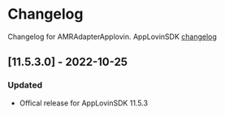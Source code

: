 # Changelog

Changelog for AMRAdapterApplovin. 
AppLovinSDK [changelog](https://dash.applovin.com/documentation/mediation/ios/changelog)

## [11.5.3.0] - 2022-10-25
### Updated
- Offical release for AppLovinSDK 11.5.3
